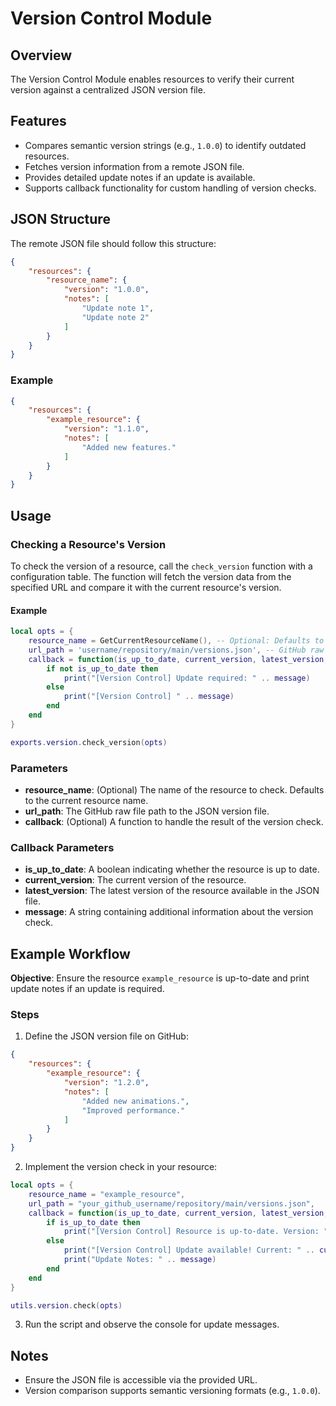 # Version Control Module

## Overview

The Version Control Module enables resources to verify their current version against a centralized JSON version file. 

## Features

- Compares semantic version strings (e.g., `1.0.0`) to identify outdated resources.
- Fetches version information from a remote JSON file.
- Provides detailed update notes if an update is available.
- Supports callback functionality for custom handling of version checks.

## JSON Structure

The remote JSON file should follow this structure:

```json
{
    "resources": {
        "resource_name": {
            "version": "1.0.0",
            "notes": [
                "Update note 1",
                "Update note 2"
            ]
        }
    }
}
```

### Example

```json
{
    "resources": {
        "example_resource": {
            "version": "1.1.0",
            "notes": [
                "Added new features."
            ]
        }
    }
}
```

## Usage

### Checking a Resource's Version

To check the version of a resource, call the `check_version` function with a configuration table. The function will fetch the version data from the specified URL and compare it with the current resource's version.

#### Example

```lua
local opts = {
    resource_name = GetCurrentResourceName(), -- Optional: Defaults to the current resource name.
    url_path = 'username/repository/main/versions.json', -- GitHub raw file path.
    callback = function(is_up_to_date, current_version, latest_version, message)
        if not is_up_to_date then
            print("[Version Control] Update required: " .. message)
        else
            print("[Version Control] " .. message)
        end
    end
}

exports.version.check_version(opts)
```

### Parameters

- **resource_name**: (Optional) The name of the resource to check. Defaults to the current resource name.
- **url_path**: The GitHub raw file path to the JSON version file.
- **callback**: (Optional) A function to handle the result of the version check.

### Callback Parameters

- **is_up_to_date**: A boolean indicating whether the resource is up to date.
- **current_version**: The current version of the resource.
- **latest_version**: The latest version of the resource available in the JSON file.
- **message**: A string containing additional information about the version check.

## Example Workflow

**Objective**: Ensure the resource `example_resource` is up-to-date and print update notes if an update is required.

### Steps

1. Define the JSON version file on GitHub:

```json
{
    "resources": {
        "example_resource": {
            "version": "1.2.0",
            "notes": [
                "Added new animations.",
                "Improved performance."
            ]
        }
    }
}
```

2. Implement the version check in your resource:

```lua
local opts = {
    resource_name = "example_resource",
    url_path = "your_github_username/repository/main/versions.json",
    callback = function(is_up_to_date, current_version, latest_version, message)
        if is_up_to_date then
            print("[Version Control] Resource is up-to-date. Version: " .. current_version)
        else
            print("[Version Control] Update available! Current: " .. current_version .. " Latest: " .. latest_version)
            print("Update Notes: " .. message)
        end
    end
}

utils.version.check(opts)
```

3. Run the script and observe the console for update messages.

## Notes

- Ensure the JSON file is accessible via the provided URL.
- Version comparison supports semantic versioning formats (e.g., `1.0.0`).